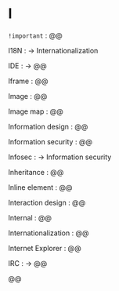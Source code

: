 # I

`!important`
: @@

I18N
: → Internationalization

IDE
: → @@

Iframe
: @@

Image
: @@

Image map
: @@

Information design
: @@

Information security
: @@

Infosec
: → Information security

Inheritance
: @@

Inline element
: @@

Interaction design
: @@

Internal
: @@

Internationalization
: @@

Internet Explorer
: @@

IRC
: → @@

@@